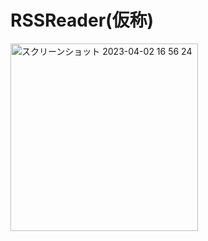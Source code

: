 #  RSSReader(仮称)


<img width="300" alt="スクリーンショット 2023-04-02 16 56 24" src="https://user-images.githubusercontent.com/43494392/229340084-a3f4d87c-6482-4454-bdca-a77dcc67ff26.png">
